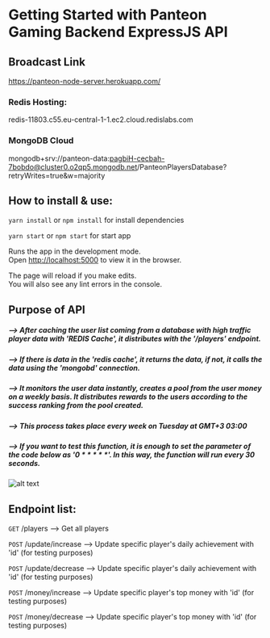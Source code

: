 # Getting Started with Panteon Gaming Backend ExpressJS API

## Broadcast Link

https://panteon-node-server.herokuapp.com/


### Redis Hosting: 

redis-11803.c55.eu-central-1-1.ec2.cloud.redislabs.com


### MongoDB Cloud 

mongodb+srv://panteon-data:pagbiH-cecbah-7bobdo@cluster0.o2qp5.mongodb.net/PanteonPlayersDatabase?retryWrites=true&w=majority

## How to install & use:

`yarn install` or `npm install` for install dependencies

`yarn start` or `npm start` for start app


Runs the app in the development mode.\
Open [http://localhost:5000](http://localhost:5000) to view it in the browser.

The page will reload if you make edits.\
You will also see any lint errors in the console.


## Purpose of API

##### --> After caching the user list coming from a database with high traffic player data with 'REDIS Cache', it distributes with the '/players' endpoint.

##### --> If there is data in the 'redis cache', it returns the data, if not, it calls the data using the 'mongobd' connection.

##### --> It monitors the user data instantly, creates a pool from the user money on a weekly basis. It distributes rewards to the users according to the success ranking from the pool created.

##### --> This process takes place every week on Tuesday at GMT+3 03:00

##### --> If you want to test this function, it is enough to set the parameter of the code below as '0 * * * * *'. In this way, the function will run every 30 seconds.

![alt text](https://i.hizliresim.com/h5iusl5.png)



## Endpoint list: 

`GET` /players --> Get all players

`POST` /update/increase --> Update specific player's daily achievement with 'id' (for testing purposes)

`POST` /update/decrease --> Update specific player's daily achievement with 'id' (for testing purposes)

`POST` /money/increase --> Update specific player's top money with 'id' (for testing purposes)

`POST` /money/decrease --> Update specific player's top money with 'id' (for testing purposes)

